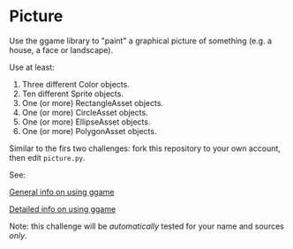 # Picture

Use the ggame library to "paint" a graphical picture of something (e.g. a house, a face or landscape).

Use at least:

1. Three different Color objects.
2. Ten different Sprite objects.
3. One (or more) RectangleAsset objects.
4. One (or more) CircleAsset objects.
5. One (or more) EllipseAsset objects.
6. One (or more) PolygonAsset objects.

Similar to the firs two challenges: fork this repository to your own account, then edit ```picture.py```.

See:

[General info on using ggame](https://github.com/HHS-IntroProgramming/Standards-and-Syllabus/wiki/TUTORIAL:-Displaying-Graphics)

[Detailed info on using ggame](http://brythonserver.github.io/ggame/)

Note: this challenge will be *automatically* tested for your name and sources *only*. 
